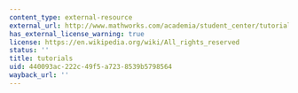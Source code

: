 ```yaml
---
content_type: external-resource
external_url: http://www.mathworks.com/academia/student_center/tutorials/?s_tid=acmain_st-pop-tut_gw_bod
has_external_license_warning: true
license: https://en.wikipedia.org/wiki/All_rights_reserved
status: ''
title: tutorials
uid: 440093ac-222c-49f5-a723-8539b5798564
wayback_url: ''
---
```

